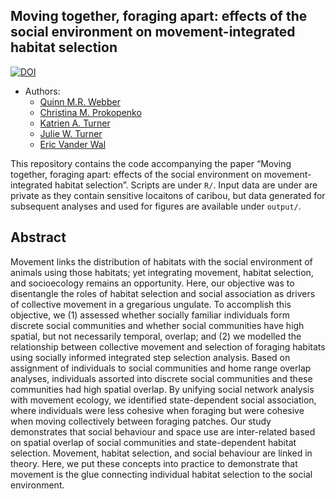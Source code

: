 

## Moving together, foraging apart: effects of the social environment on movement-integrated habitat selection


[![DOI](https://zenodo.org/badge/DOI/10.5281/zenodo.4549509.svg)](https://doi.org/10.5281/zenodo.4549509)


  - Authors:
      - [Quinn M.R. Webber](https://qwebber.weebly.com/)
      - [Christina M. Prokopenko]()
      - [Katrien A. Turner]()
      - [Julie W. Turner]()
      - [Eric Vander Wal](https://weel.gitlab.io/)

This repository contains the code accompanying the paper “Moving together, foraging apart: effects of the social environment on movement-integrated habitat selection”. 
Scripts are under `R/`.  Input data are under are private as they contain sensitive locaitons of caribou, but data generated for subsequent analyses and used for figures are available under `output/`.

## Abstract

Movement links the distribution of habitats with the social environment of animals using those habitats; yet integrating movement, habitat selection, and socioecology remains an opportunity. Here, our objective was to disentangle the roles of habitat selection and social association as drivers of collective movement in a gregarious ungulate. To accomplish this objective, we (1) assessed whether socially familiar individuals form discrete social communities and whether social communities have high spatial, but not necessarily temporal, overlap; and (2) we modelled the relationship between collective movement and selection of foraging habitats using socially informed integrated step selection analysis. Based on assignment of individuals to social communities and home range overlap analyses, individuals assorted into discrete social communities and these communities had high spatial overlap. By unifying social network analysis with movement ecology, we identified state-dependent social association, where individuals were less cohesive when foraging but were cohesive when moving collectively between foraging patches. Our study demonstrates that social behaviour and space use are inter-related based on spatial overlap of social communities and state-dependent habitat selection. Movement, habitat selection, and social behaviour are linked in theory. Here, we put these concepts into practice to demonstrate that movement is the glue connecting individual habitat selection to the social environment.
